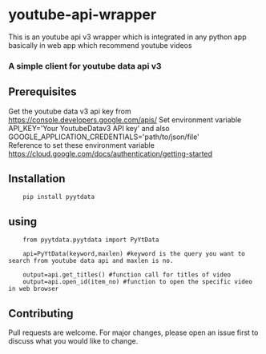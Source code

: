 # youtube-api-wrapper
This is an youtube api v3 wrapper which is integrated in any python app basically in web app which recommend youtube videos
### A simple client for youtube data api v3 

## Prerequisites
Get the youtube data v3 api key from https://console.developers.google.com/apis/
Set environment variable API_KEY='Your YoutubeDatav3 API key'
and also GOOGLE_APPLICATION_CREDENTIALS='path/to/json/file' </br>
Reference to set these environment variable 
https://cloud.google.com/docs/authentication/getting-started  

## Installation

        pip install pyytdata

## using

        
        from pyytdata.pyytdata import PyYtData

        api=PyYtData(keyword,maxlen) #keyword is the query you want to search from youtube data api and maxlen is no.

        output=api.get_titles() #function call for titles of video
        output=api.open_id(item_no) #function to open the specific video in web browser 




## Contributing
Pull requests are welcome. For major changes, please open an issue first to discuss what you would like to change.

